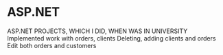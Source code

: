 # ASP.NET
ASP.NET PROJECTS, WHICH I DID, WHEN WAS IN UNIVERSITY
Implemented work with orders, clients
Deleting, adding clients and orders 
Edit both orders and customers
